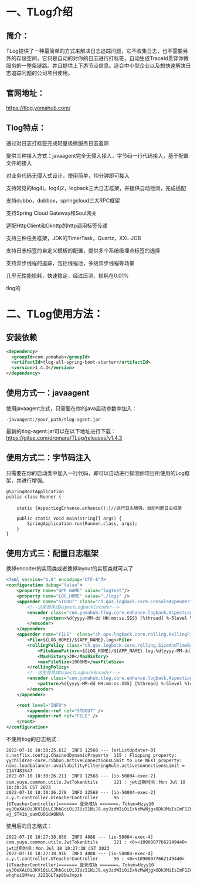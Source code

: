 # 一、TLog介绍

## 简介：

TLog提供了一种最简单的方式来解决日志追踪问题，它不收集日志，也不需要另外的存储空间，它只是自动的对你的日志进行打标签，自动生成TraceId贯穿你微服务的一整条链路。并且提供上下游节点信息。适合中小型企业以及想快速解决日志追踪问题的公司项目使用。

## 官网地址：

https://tlog.yomahub.com/


## Tlog特点：

通过对日志打标签完成轻量级微服务日志追踪

提供三种接入方式：javaagent完全无侵入接入，字节码一行代码接入，基于配置文件的接入

对业务代码无侵入式设计，使用简单，10分钟即可接入

支持常见的log4j，log4j2，logback三大日志框架，并提供自动检测，完成适配

支持dubbo，dubbox，springcloud三大RPC框架

支持Spring Cloud Gateway和Soul网关

适配HttpClient和Okhttp的http调用标签传递

支持三种任务框架，JDK的TimerTask，Quartz，XXL-JOB

支持日志标签的自定义模板的配置，提供多个系统级埋点标签的选择

支持异步线程的追踪，包括线程池，多级异步线程等场景

几乎无性能损耗，快速稳定，经过压测，损耗在0.01%

tlog的

# 二、TLog使用方法：

## 安装依赖

```xml
<dependency>
  <groupId>com.yomahub</groupId>
  <artifactId>tlog-all-spring-boot-starter</artifactId>
  <version>1.4.3</version>
</dependency>
```

## 使用方式一：javaagent

使用javaagent方式，只需要在你的java启动参数中加入：

```
-javaagent:/your_path/tlog-agent.jar
```

最新的tlog-agent.jar可以在以下地址进行下载：https://gitee.com/dromara/TLog/releases/v1.4.3

## 使用方式二：字节码注入

只需要在你的启动类中加入一行代码，即可以自动进行探测你项目所使用的Log框架，并进行增强。

```
@SpringBootApplication
public class Runner {

    static {AspectLogEnhance.enhance();}//进行日志增强，自动判断日志框架

    public static void main(String[] args) {
        SpringApplication.run(Runner.class, args);
    }
}
```

## 使用方式三：配置日志框架

换掉encoder的实现类或者换掉layout的实现类就可以了


```xml
<?xml version="1.0" encoding="UTF-8"?>
<configuration debug="false">
    <property name="APP_NAME" value="logtest"/>
    <property name="LOG_HOME" value="./logs" />
    <appender name="STDOUT" class="ch.qos.logback.core.ConsoleAppender">
        <!--这里替换成AspectLogbackEncoder-->
        <encoder class="com.yomahub.tlog.core.enhance.logback.AspectLogbackEncoder">
              <pattern>%d{yyyy-MM-dd HH:mm:ss.SSS} [%thread] %-5level %logger{50} - %msg%n</pattern>
        </encoder>
    </appender>
    <appender name="FILE"  class="ch.qos.logback.core.rolling.RollingFileAppender">
        <File>${LOG_HOME}/${APP_NAME}.log</File>
        <rollingPolicy class="ch.qos.logback.core.rolling.SizeAndTimeBasedRollingPolicy">
            <FileNamePattern>${LOG_HOME}/${APP_NAME}.log.%d{yyyy-MM-dd}.%i.log</FileNamePattern>
            <MaxHistory>30</MaxHistory>
            <maxFileSize>1000MB</maxFileSize>
        </rollingPolicy>
        <!--这里替换成AspectLogbackEncoder-->
        <encoder class="com.yomahub.tlog.core.enhance.logback.AspectLogbackEncoder">
            <pattern>%d{yyyy-MM-dd HH:mm:ss.SSS} [%thread] %-5level %logger{50} - %msg%n</pattern>
        </encoder>
    </appender>

    <root level="INFO">
        <appender-ref ref="STDOUT" />
        <appender-ref ref="FILE" />
    </root>
</configuration>

```


不使用tlog的日志格式：

```
2022-07-10 10:30:25.612  INFO 12568 --- [erListUpdater-0] c.netflix.config.ChainedDynamicProperty  115 : Flipping property: yychildren-core.ribbon.ActiveConnectionsLimit to use NEXT property: niws.loadbalancer.availabilityFilteringRule.activeConnectionsLimit = 2147483647
2022-07-10 10:30:26.211  INFO 12568 --- [io-50004-exec-2] com.yuya.common.utils.JwtTokenUtils      121 : jwt过期时间：Mon Jul 10 10:30:26 CST 2023
2022-07-10 10:30:26.278  INFO 12568 --- [io-50004-exec-2] c.y.t.controller.UTeacherController      96 : [UTeacherController]======= 登录成功 =======，Token=Hzyy10 eyJ0eXAiOiJKV1QiLCJhbGciOiJIUzI1NiJ9.eyJzdWIiOiIxNzMwNjgxODk3MiIsImF1ZCI6InJlc3RhcGl1c2VyIiwibmJmIjoxNjU3NDIwMjI2LCJpc3MiOiIwOThmNmJjZDQ2MjFkMzczY2FkZTRlODMyNjI3YjRmNiIsImV4cCI6MTY4ODk1NjIyNiwidXNlcklkIjoiNDM3IiwiaWF0IjoxNjU3NDIwMjI2fQ.p4cX1iWn63FnYq5x2S7s-aj_ST41b_oamCUOGdAQNXA

```



使用后的日志格式：

```
2022-07-10 10:27:38.858  INFO 4888 --- [io-50004-exec-4] com.yuya.common.utils.JwtTokenUtils      121 : <0><10908077662149440> jwt过期时间：Mon Jul 10 10:27:38 CST 2023
2022-07-10 10:27:38.916  INFO 4888 --- [io-50004-exec-4] c.y.t.controller.UTeacherController      96 : <0><10908077662149440> [UTeacherController]======= 登录成功 =======，Token=Hzyy10 eyJ0eXAiOiJKV1QiLCJhbGciOiJIUzI1NiJ9.eyJzdWIiOiIxNzMwNjgxODk3MiIsImF1ZCI6InJlc3RhcGl1c2VyIiwibmJmIjoxNjU3NDIwMDU4LCJpc3MiOiIwOThmNmJjZDQ2MjFkMzczY2FkZTRlODMyNjI3YjRmNiIsImV4cCI6MTY4ODk1NjA1OCwidXNlcklkIjoiNDM3IiwiaWF0IjoxNjU3NDIwMDU4fQ.3NNNnRZDw5_dn-wnqhuiSM4wu_J2ZQGLTap8bwJvpzk
```